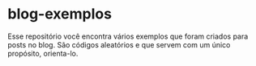 blog-exemplos
=============

Esse repositório você encontra vários exemplos que foram criados para posts no blog. São códigos aleatórios e que servem 
com um único propósito, orienta-lo.

